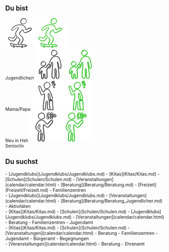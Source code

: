 ## Du bist

<script type="text/javascript"> window.onload = function() { document.title = "Hsh4You"; } </script>
<script type="text/javascript">
  var lastselectedlistname = '';
  const DEFAULTLISTNAME = 'listDefault';

  function updateLists(selectedlistelem) {
    var selectedlistname = selectedlistelem.id;
    var lastselectedlistelem = document.getElementById(lastselectedlistname);
    if (selectedlistname.valueOf() != lastselectedlistname.valueOf()) {
      lastselectedlistelem.style.display = "none";
      selectedlistelem.style.display = "block";
      lastselectedlistname = selectedlistname;
    }
    else {
      selectedlistelem.style.display = "none";
      var defaultlistelem = document.getElementById(DEFAULTLISTNAME);
      defaultlistelem.style.display = "block";
      lastselectedlistname = defaultlistelem.id;
    }
  }

  function showImage(imageelem) {
    imageelem.style.display = 'inline';
  }

  function hideImage(imageelem) {
    imageelem.style.display = 'none';
  }

  function updateImagesAndLists(clickedimageelem) {
    var clickedimagename = clickedimageelem.id;
    var imagedefaultname = clickedimagename.replace('Clicked', 'Default');
    var imagedefaultelem = document.getElementById(imagedefaultname);
    var imageclickedname = clickedimagename.replace('Default', 'Clicked')
    var imageclickedelem = document.getElementById(imageclickedname);
    var hasimagebeenclickedagain = (clickedimagename.indexOf('Clicked') > 0);
    if (hasimagebeenclickedagain) {
      hideImage(imageclickedelem);
      showImage(imagedefaultelem);
    }
    else {
      hideImage(imagedefaultelem);
      showImage(imageclickedelem);
    }
    //var listtoshowname = clickedimagename.replace('img', 'list').replace('Default', '');
    // listtoshowelem = document.getElementById(listtoshowname);
    //updateLists(listtoshowelem);
  }  
</script>

<label class="userselectioncontainer">
  <img onclick="updateImagesAndLists(this)" id="imgJugendlicherDefault" src="images/startpage/Jugendlicher.png"><img onclick="updateImagesAndLists(this)" id="imgJugendlicherClicked" src="images/startpage/Jugendlicher_selected.png"><br>Jugendliche/r
</label>
<label class="userselectioncontainer">
  <img onclick="updateImagesAndLists(this)" id="imgElternDefault" src="images/startpage/Eltern.png"><img onclick="updateImagesAndLists(this)" id="imgElternClicked" src="images/startpage/Eltern_selected.png"><br>Mama/Papa
</label>
<label class="userselectioncontainer">
  <img onclick="updateImagesAndLists(this)" id="imgNeuDefault" src="images/startpage/Neu_in_Hsh.png"><img onclick="updateImagesAndLists(this)" id="imgNeuClicked" src="images/startpage/Neu_in_Hsh_selected.png"><br>Neu in Hsh
</label>
<label class="userselectioncontainer">
  <img onclick="updateImagesAndLists(this)" id="imgSeniorDefault" src="images/startpage/Senior.png"><img onclick="updateImagesAndLists(this)" id="imgSeniorClicked" src="images/startpage/Senior_selected.png"><br>Senior/in
</label>

## Du suchst
<div id="listDefault">
- [Jugendklubs](Jugendklubs/Jugendklubs.md)
- [Kitas](Kitas/Kitas.md)
- [Schulen](Schulen/Schulen.md)
- [Veranstaltungen](calendar/calendar.html)
- [Beratung](Beratung/Beratung.md)
- [Freizeit](Freizeit/Freizeit.md)
- Familienzentren
</div>
<div id="listJugendlicher">
- [Jugendklubs](Jugendklubs/Jugendklubs.md)
- [Veranstaltungen](calendar/calendar.html)
- [Beratung](Beratung/Beratung_Jugendlicher.md)
- Aktivitäten
</div>
<div id="listEltern">
- [Kitas](Kitas/Kitas.md)
- [Schulen](Schulen/Schulen.md)
- [Jugendklubs](Jugendklubs/Jugendklubs.md)
- [Veranstaltungen](calendar/calendar.html)
- Beratung
- Familienzentren
- Jugendamt
</div>
<div id="listNeu">
- [Kitas](Kitas/Kitas.md)
- [Schulen](Schulen/Schulen.md)
- [Veranstaltungen](calendar/calendar.html)
- Beratung
- Familienzentren
- Jugendamt
- Bürgeramt
- Begegnungen
</div>
<div id="listSenior">
- [Veranstaltungen](calendar/calendar.html)
- Beratung
- Ehrenamt
</div>

<script type="text/javascript">
  function formatLists() {
    // replace all lists markdown code with html code
    var listnames = ['listDefault', 'listJugendlicher', 'listEltern', 'listNeu', 'listSenior'];
    for (let listname of listnames) {
      var listelem = document.getElementById(listname);
      if (listelem != null) {
        var markdowncode = listelem.innerHTML;
        var htmlcode = marked(markdowncode);
        listelem.innerHTML = htmlcode;
      }
    }
    // show default list
    var defaultlistelem = document.getElementById(DEFAULTLISTNAME);
    defaultlistelem.style.display = "block";
  }

  // format lists after page has loaded
  document.addEventListener("DOMContentLoaded", function(event) { 
    formatLists();
  });
</script>
